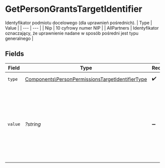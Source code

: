 # GetPersonGrantsTargetIdentifier

Identyfikator podmiotu docelowego (dla uprawnień pośrednich).
| Type | Value |
| --- | --- |
| Nip | 10 cyfrowy numer NIP |
| AllPartners | Identyfikator oznaczający, że uprawnienie nadane w sposób pośredni jest typu generalnego |


## Fields

| Field                                                                                                                       | Type                                                                                                                        | Required                                                                                                                    | Description                                                                                                                 |
| --------------------------------------------------------------------------------------------------------------------------- | --------------------------------------------------------------------------------------------------------------------------- | --------------------------------------------------------------------------------------------------------------------------- | --------------------------------------------------------------------------------------------------------------------------- |
| `type`                                                                                                                      | [Components\PersonPermissionsTargetIdentifierType](../../Models/Components/PersonPermissionsTargetIdentifierType.md)        | :heavy_check_mark:                                                                                                          | Typ identyfikatora.                                                                                                         |
| `value`                                                                                                                     | *?string*                                                                                                                   | :heavy_minus_sign:                                                                                                          | Wartość identyfikatora. W przypadku typu AllPartners należy pozostawić puste. W pozostałych przypadkach pole jest wymagane. |